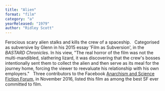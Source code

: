```yaml
---
title: "Alien"
format: "film"
category: "a"
yearReleased: "1979"
author: "Ridley Scott"
---
```

Ferocious scary alien stalks and  kills the crew of a spaceship.
 
Categorised as subversive by  Glenn in his 2015 essay 'Film as Subversion', in the _BASTARD Chronicles_.  In his view, "The real horror of the film was not the multi-mandibled,  slathering lizard, it was discovering that the crew's bosses  intentionally sent them to collect the alien and then serve as its  meal for the journey home, forcing the viewer to reevaluate his  relationship with his own employers."
 
Three contributors to the Facebook <a href="https://www.facebook.com/groups/anarchismandsciencefiction/"> Anarchism and Science Fiction Forum</a>, in November 2016, listed  this film as among the best SF ever committed to film.
